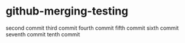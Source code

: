 # github-merging-testing
second commit
third commit
fourth commit
fifth commit
sixth commit
seventh commit
tenth commit
